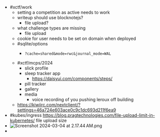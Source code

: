- #xctf/work
	- setting a competition as active needs to work
	- writeup should use blocknotejs?
		- file upload?
	- what challenge types are missing
		- file upload
	- cookie for user needs to be set on domain when deployed
	- #sqlite/options
		- ```
		  ?cache=shared&mode=rwc&journal_mode=WAL
		  ```
	- #xctf/mcps/2024
		- slick profile
		- sleep tracker app
			- https://daisyui.com/components/steps/
		- pill tracker
		- gallery
		- media
			- voice recording of you pushing leroux off building
	- https://kiwiirc.com/nextclient/?settings=46a724e603ace0c9c1dc693d211f6ea9
- #kubes/ingress https://blog.pragtechnologies.com/file-upload-limit-in-kubernetes/ file upload size
- ![Screenshot 2024-03-04 at 2.17.44 AM.png](../assets/Screenshot_2024-03-04_at_2.17.44 AM_1709547478695_0.png)
-